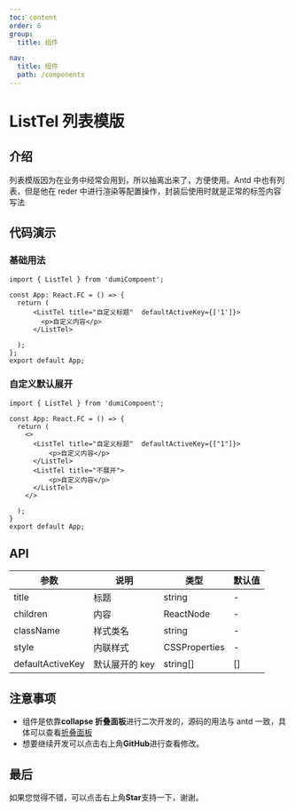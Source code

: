 ```yaml
---
toc: content
order: 6
group:
  title: 组件

nav:
  title: 组件
  path: /components
---
```


# ListTel 列表模版

## 介绍

列表模版因为在业务中经常会用到，所以抽离出来了，方便使用。Antd 中也有列表，但是他在 reder 中进行渲染等配置操作，封装后使用时就是正常的标签内容写法

## 代码演示

### 基础用法

```tsx
import { ListTel } from 'dumiCompoent';

const App: React.FC = () => {
  return (
      <ListTel title="自定义标题"  defaultActiveKey={['1']}>
        <p>自定义内容</p>
      </ListTel>

  );
};
export default App;
```

### 自定义默认展开

```tsx
import { ListTel } from 'dumiCompoent';

const App: React.FC = () => {
  return (
    <>
      <ListTel title="自定义标题"  defaultActiveKey={["1"]}>
          <p>自定义内容</p>
      </ListTel>
      <ListTel title="不展开">
          <p>自定义内容</p>
      </ListTel>
    </>

  );
}
export default App;
```

## API

| 参数      | 说明     | 类型          | 默认值 |
| --------- | -------- | ------------- | ------ |
| title     | 标题     | string        | -      |
| children  | 内容     | ReactNode     | -      |
| className | 样式类名 | string        | -      |
| style     | 内联样式 | CSSProperties | -      |
| defaultActiveKey | 默认展开的 key | string[] | [] |

## 注意事项

- 组件是依靠**collapse 折叠面板**进行二次开发的，源码的用法与 antd 一致，具体可以查看[折叠面板](https://ant.design/components/collapse-cn/)
- 想要继续开发可以点击右上角**GitHub**进行查看修改。

## 最后

如果您觉得不错，可以点击右上角**Star**支持一下，谢谢。
